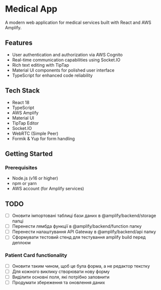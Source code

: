 # Medical App

A modern web application for medical services built with React and AWS Amplify.

## Features

- User authentication and authorization via AWS Cognito
- Real-time communication capabilities using Socket.IO
- Rich text editing with TipTap
- Material UI components for polished user interface
- TypeScript for enhanced code reliability

## Tech Stack

- React 18
- TypeScript
- AWS Amplify
- Material UI
- TipTap Editor
- Socket.IO
- WebRTC (Simple Peer)
- Formik & Yup for form handling

## Getting Started

### Prerequisites

- Node.js (v16 or higher)
- npm or yarn
- AWS account (for Amplify services)


## TODO

- [ ] Оновити імпортовані таблиці бази даних в @amplify/backend/storage папці
- [ ] Перенести лямбда функції в @amplify/backend/function папку
- [ ] Перенести налаштування API Gateway в @amplify/backend/api папку
- [ ] Сформувати тестовий стенд для тестування amplify build перед деплоєм

### Patient Card functionality

- [ ] Оновити таким чином, щоб це була форма, а не редактор текстку
- [ ] Для кожного виклику створювати нову форму
- [ ] Виділити основні поля, які потрібно заповнити
- [ ] Продумати збереження та оновлення даних
